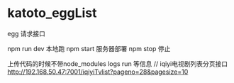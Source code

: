 # katoto_eggList
egg 请求接口

npm run dev 本地跑
npm start 服务器部署
npm stop  停止

上传代码的时候不带node_modules logs  run  等信息
//  iqiyi电视剧列表分页接口
http://192.168.50.47:7001/iqiyiTvlist?pageno=28&pagesize=10
